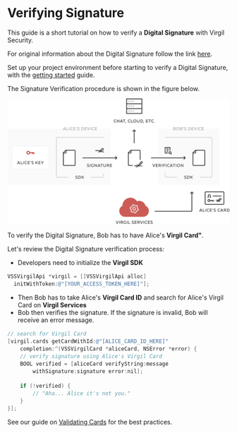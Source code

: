 # Verifying Signature

This guide is a short tutorial on how to verify a **Digital Signature** with Virgil Security.

For original information about the Digital Signature follow the link [here](https://github.com/VirgilSecurity/virgil/blob/wiki/wiki/glossary.md#digital-signature).

Set up your project environment before starting to verify a Digital Signature, with the [getting started](/docs/objectivec/guides/configuration/client.md) guide.

The Signature Verification procedure is shown in the figure below.


![Virgil Signature Intro](/docs/objectivec/img/Signature_introduction.png "Verify Signature")

To verify the Digital Signature, Bob has to have Alice's **Virgil Card"**.

Let's review the Digital Signature verification process:

- Developers need to initialize the **Virgil SDK**

```objectivec
VSSVirgilApi *virgil = [[VSSVirgilApi alloc]
  initWithToken:@"[YOUR_ACCESS_TOKEN_HERE]"];
```

- Then Bob has to take Alice's **Virgil Card ID** and search for Alice's Virgil Card on **Virgil Services**
- Bob then verifies the signature. If the signature is invalid, Bob will receive an error message.

```objectivec
// search for Virgil Card
[virgil.cards getCardWithId:@"[ALICE_CARD_ID_HERE]"
	completion:^(VSSVirgilCard *aliceCard, NSError *error) {
	// verify signature using Alice's Virgil Card
	BOOL verified = [aliceCard verifyString:message
		withSignature:signature error:nil];

	if (!verified) {
		// "Aha... Alice it's not you."
	}
}];
```

See our guide on [Validating Cards](/docs/objectivec/guides/virgil-card/validating-card.md) for the best practices.
